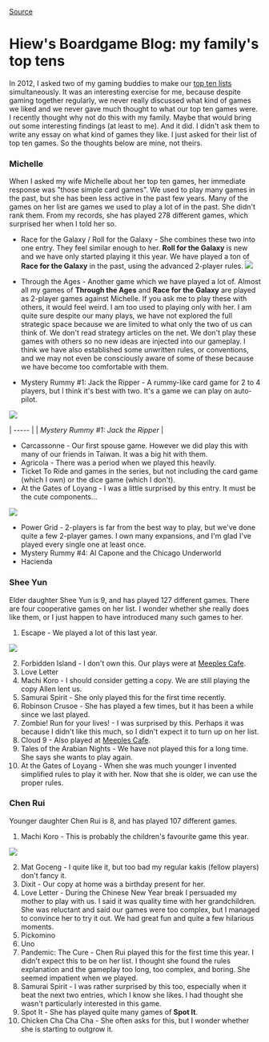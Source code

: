 
[Source](http://hiewandboardgames.blogspot.ru/2015/02/my-familys-top-tens.html "Permalink to Hiew's Boardgame Blog: my family's top tens")

# Hiew's Boardgame Blog: my family's top tens

In 2012, I asked two of my gaming buddies to make our [top ten lists][1] simultaneously. It was an interesting exercise for me, because despite gaming together regularly, we never really discussed what kind of games we liked and we never gave much thought to what our top ten games were. I recently thought why not do this with my family. Maybe that would bring out some interesting findings (at least to me). And it did. I didn't ask them to write any essay on what kind of games they like. I just asked for their list of top ten games. So the thoughts below are mine, not theirs.

  

### Michelle

When I asked my wife Michelle about her top ten games, her immediate response was "those simple card games". We used to play many games in the past, but she has been less active in the past few years. Many of the games on her list are games we used to play a lot of in the past. She didn't rank them. From my records, she has played 278 different games, which surprised her when I told her so.

* Race for the Galaxy / Roll for the Galaxy - She combines these two into one entry. They feel similar enough to her. **Roll for the Galaxy** is new and we have only started playing it this year. We have played a ton of **Race for the Galaxy** in the past, using the advanced 2-player rules. ![][2]   

* Through the Ages - Another game which we have played a lot of. Almost all my games of **Through the Ages** and **Race for the Galaxy** are played as 2-player games against Michelle. If you ask me to play these with others, it would feel weird. I am too used to playing only with her. I am quite sure despite our many plays, we have not explored the full strategic space because we are limited to what only the two of us can think of. We don't read strategy articles on the net. We don't play these games with others so no new ideas are injected into our gameplay. I think we have also established some unwritten rules, or conventions, and we may not even be consciously aware of some of these because we have become too comfortable with them.
* Mystery Rummy #1: Jack the Ripper - A rummy-like card game for 2 to 4 players, but I think it's best with two. It's a game we can play on auto-pilot.

![][3]

| ----- |
| _Mystery Rummy #1: Jack the Ripper_  |

  

* Carcassonne - Our first spouse game. However we did play this with many of our friends in Taiwan. It was a big hit with them.
* Agricola - There was a period when we played this heavily.
* Ticket To Ride and games in the series, but not including the card game (which I own) or the dice game (which I don't).
* At the Gates of Loyang - I was a little surprised by this entry. It must be the cute components...

![][4]

  

* Power Grid - 2-players is far from the best way to play, but we've done quite a few 2-player games. I own many expansions, and I'm glad I've played every single one at least once.
* Mystery Rummy #4: Al Capone and the Chicago Underworld
* Hacienda
  

### Shee Yun

Elder daughter Shee Yun is 9, and has played 127 different games. There are four cooperative games on her list. I wonder whether she really does like them, or I just happen to have introduced many such games to her.

1. Escape - We played a lot of this last year.

![][5]

  

2. Forbidden Island - I don't own this. Our plays were at [Meeples Cafe][6].
3. Love Letter
4. Machi Koro - I should consider getting a copy. We are still playing the copy Allen lent us.
5. Samurai Spirit - She only played this for the first time recently.
6. Robinson Crusoe - She has played a few times, but it has been a while since we last played.
7. Zombie! Run for your lives! - I was surprised by this. Perhaps it was because I didn't like this much, so I didn't expect it to turn up on her list.
8. Cloud 9 - Also played at [Meeples Cafe][6].
9. Tales of the Arabian Nights - We have not played this for a long time. She says she wants to play again.
10. At the Gates of Loyang - When she was much younger I invented simplified rules to play it with her. Now that she is older, we can use the proper rules.
  

### Chen Rui

Younger daughter Chen Rui is 8, and has played 107 different games.

1. Machi Koro - This is probably the children's favourite game this year.

![][7]

  

2. Mat Goceng - I quite like it, but too bad my regular kakis (fellow players) don't fancy it.
3. Dixit - Our copy at home was a birthday present for her.
4. Love Letter - During the Chinese New Year break I persuaded my mother to play with us. I said it was quality time with her grandchildren. She was reluctant and said our games were too complex, but I managed to convince her to try it out. We had great fun and quite a few hilarious moments.
5. Pickomino
6. Uno
7. Pandemic: The Cure - Chen Rui played this for the first time this year. I didn't expect this to be on her list. I thought she found the rules explanation and the gameplay too long, too complex, and boring. She seemed impatient when we played.
8. Samurai Spirit - I was rather surprised by this too, especially when it beat the next two entries, which I know she likes. I had thought she wasn't particularly interested in this game.
9. Spot It - She has played quite many games of **Spot It**.
10. Chicken Cha Cha Cha - She often asks for this, but I wonder whether she is starting to outgrow it.

[1]: http://hiewandboardgames.blogspot.com/2012/02/our-top-10-lists.html
[2]: http://2.bp.blogspot.com/_V_8sIhbsx0A/Sp47NzgSSsI/AAAAAAAAMFk/wvIeNVpGGoc/s400/hcs_20090823_4555.jpg
[3]: http://1.bp.blogspot.com/_V_8sIhbsx0A/R5hnN1fL_XI/AAAAAAAABv8/ZwN73vb2Clc/s320/hcs_20080120_0484.jpg
[4]: http://2.bp.blogspot.com/-n-wUyOy4YTQ/VEuUwD1PD0I/AAAAAAAAf7Y/s5S3J7V1xEU/s400/P1020657.jpg
[5]: http://3.bp.blogspot.com/-V94x9EuxBj4/VAqUm371k3I/AAAAAAAAfh8/NU3Kz79HuUk/s400/P1020348.jpg
[6]: http://www.meeples.com.my
[7]: http://4.bp.blogspot.com/-8-2Ggah44Ew/VNja7N6ej2I/AAAAAAAAhkE/YmQDZnTaXLA/s400/P1030662.jpg
  